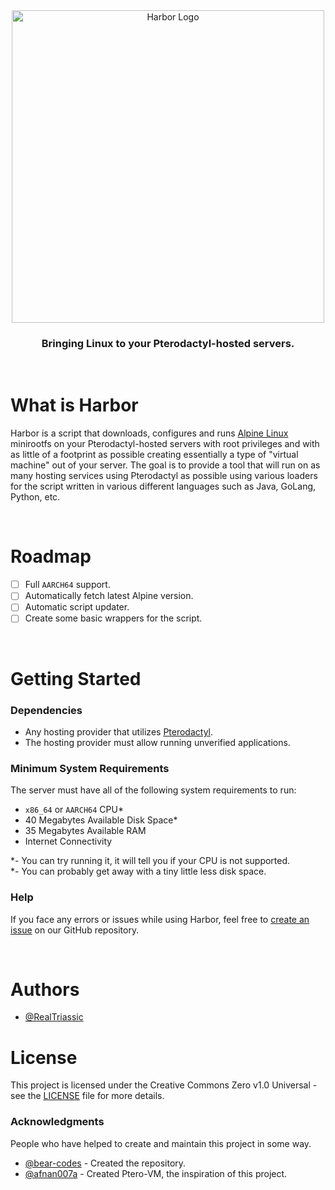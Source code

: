 <div align="center">
  <img alt="Harbor Logo" src=".github/assets/harbor.png" width="500">

  ### Bringing Linux to your Pterodactyl-hosted servers.</div>

&nbsp;

# What is Harbor
Harbor is a script that downloads, configures and runs [Alpine Linux](https://alpinelinux.org) minirootfs on your Pterodactyl-hosted servers with root privileges and with as little of a footprint as possible creating essentially a type of "virtual machine" out of your server. The goal is to provide a tool that will run on as many hosting services using Pterodactyl as possible using various loaders for the script written in various different languages such as Java, GoLang, Python, etc.

&nbsp;

# Roadmap
- [ ] Full `AARCH64` support.
- [ ] Automatically fetch latest Alpine version.
- [ ] Automatic script updater.
- [ ] Create some basic wrappers for the script.

&nbsp;

# Getting Started

### Dependencies
* Any hosting provider that utilizes [Pterodactyl](https://pterodactyl.io).
* The hosting provider must allow running unverified applications.

### Minimum System Requirements
The server must have all of the following system requirements to run:
* `x86_64` or `AARCH64` CPU*
* 40 Megabytes Available Disk Space*
* 35 Megabytes Available RAM
* Internet Connectivity

*- You can try running it, it will tell you if your CPU is not supported. <br />
*- You can probably get away with a tiny little less disk space.

### Help
If you face any errors or issues while using Harbor, feel free to [create an issue](https://github.com/RealTriassic/Harbor/issues/new) on our GitHub repository.

&nbsp;

# Authors
* [@RealTriassic](https://github.com/RealTriassic)

# License
This project is licensed under the Creative Commons Zero v1.0 Universal - see the [LICENSE](LICENSE) file for more details.

### Acknowledgments
People who have helped to create and maintain this project in some way.

* [@bear-codes](https://github.com/bear-codes) - Created the repository.
* [@afnan007a](https://github.com/afnan007a) - Created Ptero-VM, the inspiration of this project.
